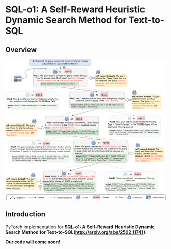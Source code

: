 # SQL-o1: A Self-Reward Heuristic Dynamic Search Method for Text-to-SQL

## Overview



![](./SQL-o1.png)

## Introduction

PyTorch implementation for **SQL-o1: A Self-Reward Heuristic Dynamic Search Method for Text-to-SQL(http://arxiv.org/abs/2502.11741)**.

**Our code will come soon!**
